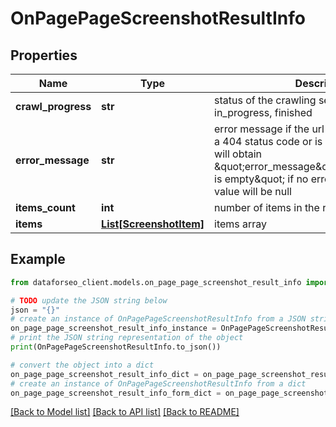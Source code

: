 # OnPagePageScreenshotResultInfo


## Properties

Name | Type | Description | Notes
------------ | ------------- | ------------- | -------------
**crawl_progress** | **str** | status of the crawling session possible values: in_progress, finished | [optional] 
**error_message** | **str** | error message if the url you indicated returns a 404 status code or is not a valid URL, you will obtain \&quot;error_message\&quot;:\&quot;Screenshot is empty\&quot; if no error is encountered, the value will be null | [optional] 
**items_count** | **int** | number of items in the results array | [optional] 
**items** | [**List[ScreenshotItem]**](ScreenshotItem.md) | items array | [optional] 

## Example

```python
from dataforseo_client.models.on_page_page_screenshot_result_info import OnPagePageScreenshotResultInfo

# TODO update the JSON string below
json = "{}"
# create an instance of OnPagePageScreenshotResultInfo from a JSON string
on_page_page_screenshot_result_info_instance = OnPagePageScreenshotResultInfo.from_json(json)
# print the JSON string representation of the object
print(OnPagePageScreenshotResultInfo.to_json())

# convert the object into a dict
on_page_page_screenshot_result_info_dict = on_page_page_screenshot_result_info_instance.to_dict()
# create an instance of OnPagePageScreenshotResultInfo from a dict
on_page_page_screenshot_result_info_form_dict = on_page_page_screenshot_result_info.from_dict(on_page_page_screenshot_result_info_dict)
```
[[Back to Model list]](../README.md#documentation-for-models) [[Back to API list]](../README.md#documentation-for-api-endpoints) [[Back to README]](../README.md)


